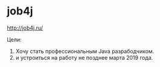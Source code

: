 # job4j
http://job4j.ru/

Цели:
1. Хочу стать профессиональным Java разрабодчиком.
2. и устроиться на работу не позднее марта 2019 года.
